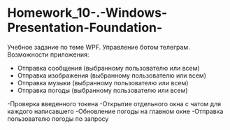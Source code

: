 # Homework_10-.-Windows-Presentation-Foundation-
Учебное задание по теме WPF. Управление ботом телеграм.
Возможности приложения:
- Отправка сообщения (выбранному пользователю или всем)
- Отправка изображения (выбранному пользователю или всем)
- Отправка музыки (выбранному пользователю или всем)
- Отправка погоды (выбранному пользователю или всем)

-Проверка введенного токена
-Открытие отдельного окна с чатом для каждого написавшего
-Обновление погоды на главном окне
-Отправка пользователю погоды по запросу
